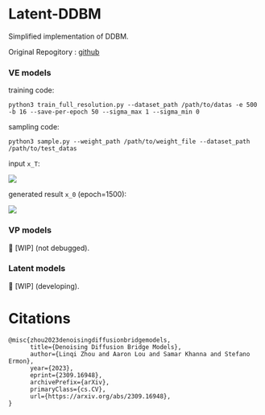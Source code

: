 # Latent-DDBM

Simplified implementation of DDBM. 

Original Repogitory : [github](https://github.com/alexzhou907/DDBM)

### VE models

training code:

```
python3 train_full_resolution.py --dataset_path /path/to/datas -e 500 -b 16 --save-per-epoch 50 --sigma_max 1 --sigma_min 0
```

sampling code:

```
python3 sample.py --weight_path /path/to/weight_file --dataset_path /path/to/test_datas
```

input `x_T`:

<image src="./assets/sample-0.jpg" />

generated result `x_0` (epoch=1500):

<image src="./assets/sample-80.jpg" />


### VP models

:construction: [WIP] (not debugged).


### Latent models

:construction: [WIP] (developing).

# Citations

```
@misc{zhou2023denoisingdiffusionbridgemodels,
      title={Denoising Diffusion Bridge Models}, 
      author={Linqi Zhou and Aaron Lou and Samar Khanna and Stefano Ermon},
      year={2023},
      eprint={2309.16948},
      archivePrefix={arXiv},
      primaryClass={cs.CV},
      url={https://arxiv.org/abs/2309.16948}, 
}
```
